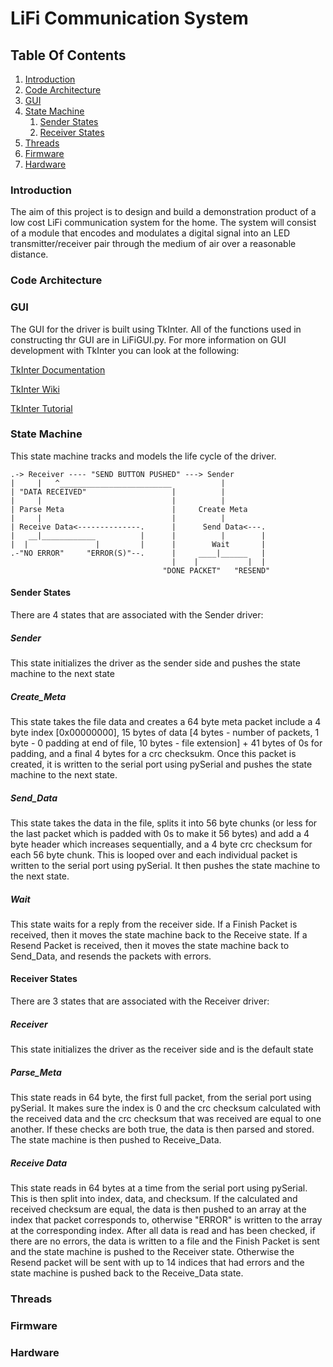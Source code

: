 # LiFi Communication System

## Table Of Contents
1. [Introduction](#introduction)
2. [Code Architecture](#code-architecture)
3. [GUI](#gui)
4. [State Machine](#state-machine)
    1. [Sender States](#sender-states)
    2. [Receiver States](#receiver-states)
5. [Threads](#threads)
6. [Firmware](#firmware)
7. [Hardware](#hardware)

### Introduction
The aim of this project is to design and build a demonstration product of a low cost LiFi communication system for the 
home. The system will consist of a module that encodes and modulates a digital signal into an LED transmitter/receiver 
pair through the medium of air over a reasonable distance.

### Code Architecture


### GUI
The GUI for the driver is built using TkInter. All of the functions used in constructing thr GUI are in LiFiGUI.py. For
more information on GUI development with TkInter you can look at the following:

[TkInter Documentation](https://docs.python.org/3/library/tk.html)

[TkInter Wiki](https://wiki.python.org/moin/TkInter)

[TkInter Tutorial](https://likegeeks.com/python-gui-examples-tkinter-tutorial/)


### State Machine

This state machine tracks and models the life cycle of the driver.

```
.-> Receiver ---- "SEND BUTTON PUSHED" ---> Sender
|     |   ^_________________________           |
| "DATA RECEIVED"                   |          |
|     |                             |          |
| Parse Meta                        |     Create Meta
|     |                             |          |
| Receive Data<--------------.      |      Send Data<---.
|   __|____________          |      |          |        |    
|  |               |         |      |        Wait       |
.-"NO ERROR"     "ERROR(S)"--.      |     ____|______   |
                                    |    |           |  |
                                  "DONE PACKET"   "RESEND"
```

#### Sender States
There are 4 states that are associated with the Sender driver:

##### Sender
This state initializes the driver as the sender side and pushes the state machine to the next state

##### Create_Meta
This state takes the file data and creates a 64 byte meta packet include a 4 byte index [0x00000000], 15 bytes of data
[4 bytes - number of packets, 1 byte - 0 padding at end of file, 10 bytes - file extension] + 41 bytes of 0s for 
padding, and a final 4 bytes for a crc checksukm. Once this packet is created, it is written to the serial port using 
pySerial and pushes the state machine to the next state.

##### Send_Data
This state takes the data in the file, splits it into 56 byte chunks (or less for the last packet which is padded with 
0s to make it 56 bytes) and add a 4 byte header which increases sequentially, and a 4 byte crc checksum for each 56 
byte chunk. This is looped over and each individual packet is written to the serial port using pySerial. It then pushes 
the state machine to the next state.

##### Wait
This state waits for a reply from the receiver side. If a Finish Packet is received, then it moves the state machine 
back to the Receive state. If a Resend Packet is received, then it moves the state machine back to Send_Data, and 
resends the packets with errors.


#### Receiver States

There are 3 states that are associated with the Receiver driver:

##### Receiver
This state initializes the driver as the receiver side and is the default state

##### Parse_Meta
This state reads in 64 byte, the first full packet, from the serial port using pySerial. It makes sure the index is 0 
and the crc checksum calculated with the received data and the crc checksum that was received are equal to one another.
If these checks are both true, the data is then parsed and stored. The state machine is then pushed to Receive_Data.

##### Receive Data
This state reads in 64 bytes at a time from the serial port using pySerial. This is then split into index, data, and 
checksum. If the calculated and received checksum are equal, the data is then pushed to an array at the index that 
packet corresponds to, otherwise "ERROR" is written to the array at the corresponding index. After all data is read and
has been checked, if there are no errors, the data is written to a file and the Finish Packet is sent and the state
machine is pushed to the Receiver state. Otherwise the Resend packet will be sent with up to 14 indices that had errors
and the state machine is pushed back to the Receive_Data state.

### Threads

### Firmware


### Hardware
